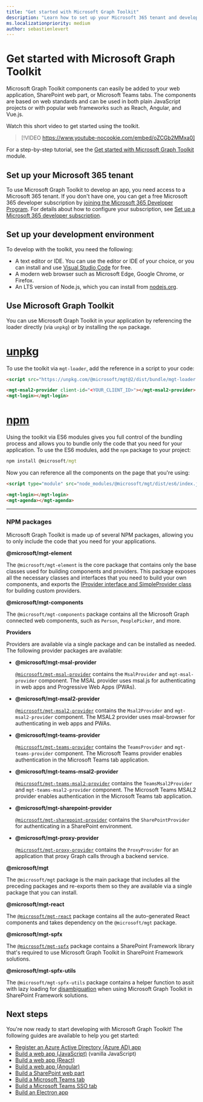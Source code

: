 ```yaml
---
title: "Get started with Microsoft Graph Toolkit"
description: "Learn how to set up your Microsoft 365 tenant and development environment to use Microsoft Graph Toolkit. Install NPM packages for components and providers."
ms.localizationpriority: medium
author: sebastienlevert
---
```


# Get started with Microsoft Graph Toolkit

Microsoft Graph Toolkit components can easily be added to your web application, SharePoint web part, or Microsoft Teams tabs. The components are based on web standards and can be used in both plain JavaScript projects or with popular web frameworks such as Reach, Angular, and Vue.js.

Watch this short video to get started using the toolkit.

> [!VIDEO https://www.youtube-nocookie.com/embed/oZCGb2MMxa0]

For a step-by-step tutorial, see the [Get started with Microsoft Graph Toolkit](/training/modules/msgraph-toolkit-intro/) module.

## Set up your Microsoft 365 tenant

To use Microsoft Graph Toolkit to develop an app, you need access to a Microsoft 365 tenant. If you don't have one, you can get a free Microsoft 365 developer subscription by [joining the Microsoft 365 Developer Program](https://developer.microsoft.com/microsoft-365/dev-program). For details about how to configure your subscription, see [Set up a Microsoft 365 developer subscription](/office/developer-program/microsoft-365-developer-program-get-started).

## Set up your development environment

To develop with the toolkit, you need the following:

- A text editor or IDE. You can use the editor or IDE of your choice, or you can install and use [Visual Studio Code](https://code.visualstudio.com/download) for free.
- A modern web browser such as Microsoft Edge, Google Chrome, or Firefox.
- An LTS version of Node.js, which you can install from [nodejs.org](https://nodejs.org).

## Use Microsoft Graph Toolkit

You can use Microsoft Graph Toolkit in your application by referencing the loader directly (via `unpkg`) or by installing the `npm` package.

# [unpkg](#tab/html)
To use the toolkit via `mgt-loader`, add the reference in a script to your code:

```html
<script src="https://unpkg.com/@microsoft/mgt@2/dist/bundle/mgt-loader.js"></script>

<mgt-msal2-provider client-id="<YOUR_CLIENT_ID>"></mgt-msal2-provider>
<mgt-login></mgt-login>
```
# [npm](#tab/npm)
Using the toolkit via ES6 modules gives you full control of the bundling process and allows you to bundle only the code that you need for your application. To use the ES6 modules, add the `npm` package to your project:

```cmd
npm install @microsoft/mgt
```
Now you can reference all the components on the page that you're using:

```html
<script type="module" src="node_modules/@microsoft/mgt/dist/es6/index.js"></script>

<mgt-login></mgt-login>
<mgt-agenda></mgt-agenda>
```


---


### NPM packages

Microsoft Graph Toolkit is made up of several NPM packages, allowing you to only include the code that you need for your applications.

<b>@microsoft/mgt-element</b>

The `@microsoft/mgt-element` is the core package that contains only the base classes used for building components and providers. This package exposes all the necessary classes and interfaces that you need to build your own components, and exports the [IProvider interface and SimpleProvider class](../providers/custom.md) for building custom providers.

<b>@microsoft/mgt-components</b>

The `@microsoft/mgt-components` package contains all the Microsoft Graph connected web components, such as `Person`, `PeoplePicker`, and more.

**Providers**

Providers are available via a single package and can be installed as needed. The following provider packages are available:

- <b>@microsoft/mgt-msal-provider</b>

    <code>[@microsoft/mgt-msal-provider](../providers/msal.md)</code> contains the `MsalProvider` and `mgt-msal-provider` component. The MSAL provider uses msal.js for authenticating in web apps and Progressive Web Apps (PWAs).

- <b>@microsoft/mgt-msal2-provider</b>

    <code>[@microsoft/mgt-msal2-provider](../providers/msal2.md)</code> contains the `Msal2Provider` and `mgt-msal2-provider` component. The MSAL2 provider uses msal-browser for authenticating in web apps and PWAs.

-  <b>@microsoft/mgt-teams-provider</b>

    <code>[@microsoft/mgt-teams-provider](../providers/teams.md)</code> contains the `TeamsProvider` and `mgt-teams-provider` component. The Microsoft Teams provider enables authentication in the Microsoft Teams tab application.

-  <b>@microsoft/mgt-teams-msal2-provider</b>

    <code>[@microsoft/mgt-teams-msal2-provider](../providers/teams.md)</code> contains the `TeamsMsal2Provider` and `mgt-teams-msal2-provider` component. The Microsoft Teams MSAL2 provider enables authentication in the Microsoft Teams tab application.

- <b>@microsoft/mgt-sharepoint-provider</b>

    <code>[@microsoft/mgt-sharepoint-provider](../providers/sharepoint.md)</code> contains the `SharePointProvider` for authenticating in a SharePoint environment.

- <b>@microsoft/mgt-proxy-provider</b>

    <code>[@microsoft/mgt-proxy-provider](../providers/proxy.md)</code> contains the `ProxyProvider` for an application that proxy Graph calls through a backend service.

<b>@microsoft/mgt</b>

The `@microsoft/mgt` package is the main package that includes all the preceding packages and re-exports them so they are available via a single package that you can install.

<b>@microsoft/mgt-react</b>

The <code>[@microsoft/mgt-react](./mgt-react.md)</code> package contains all the auto-generated React components and takes dependency on the `@microsoft/mgt` package.

<b>@microsoft/mgt-spfx</b>

The <code>[@microsoft/mgt-spfx](./mgt-spfx.md)</code> package contains a SharePoint Framework library that's required to use Microsoft Graph Toolkit in SharePoint Framework solutions.

<b>@microsoft/mgt-spfx-utils</b>

The <code>@microsoft/mgt-spfx-utils</code> package contains a helper function to assit with lazy loading for [disambiguation](../customize-components/disambiguation.md#usage-in-sharepoint-framework-web-parts-with-react) when using Microsoft Graph Toolkit in SharePoint Framework solutions.

## Next steps

You're now ready to start developing with Microsoft Graph Toolkit! The following guides are available to help you get started:

- [Register an Azure Active Directory (Azure AD) app](./add-aad-app-registration.md)
- [Build a web app (JavaScript)](./build-a-web-app.md) (vanilla JavaScript)
- [Build a web app (React)](./use-toolkit-with-react.md)
- [Build a web app (Angular)](./use-toolkit-with-angular.md)
- [Build a SharePoint web part](./build-a-sharepoint-web-part.md)
- [Build a Microsoft Teams tab](./build-a-microsoft-teams-tab.md)
- [Build a Microsoft Teams SSO tab](./build-a-microsoft-teams-sso-tab.md)
- [Build an Electron app](./build-an-electron-app.md)
